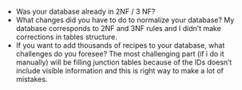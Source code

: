 - Was your database already in 2NF / 3 NF?
- What changes did you have to do to normalize your database?
My database corresponds to 2NF and 3NF rules and I didn’t make corrections in tables structure.
- If you want to add thousands of recipes to your database, what challenges do you foresee?
The most challenging part (if i do it manually) will be filling junction tables because of the IDs doesn’t include visible information and this is right way to make a lot of mistakes.
